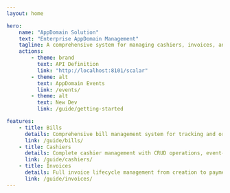 ```yaml
---
layout: home

hero:
    name: "AppDomain Solution"
    text: "Enterprise AppDomain Management"
    tagline: A comprehensive system for managing cashiers, invoices, and AppDomain operations with event-driven architecture
    actions:
        - theme: brand
          text: API Definition
          link: "http://localhost:8101/scalar"
        - theme: alt
          text: AppDomain Events
          link: /events/
        - theme: alt
          text: New Dev
          link: /guide/getting-started

features:
    - title: Bills
      details: Comprehensive bill management system for tracking and organizing AppDomain records (coming soon)
      link: /guide/bills/
    - title: Cashiers
      details: Complete cashier management with CRUD operations, event-driven workflows, and payment tracking
      link: /guide/cashiers/
    - title: Invoices
      details: Full invoice lifecycle management from creation to payment with status tracking and automated workflows
      link: /guide/invoices/
---
```

